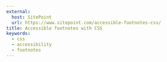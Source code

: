 ```yaml
---
external:
  host: SitePoint
  url: https://www.sitepoint.com/accessible-footnotes-css/
title: Accessible footnotes with CSS
keywords:
  - css
  - accessibility
  - footnotes
---
```

